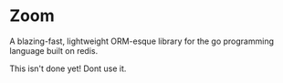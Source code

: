 Zoom
====

A blazing-fast, lightweight ORM-esque library for the go programming language built on redis.

This isn't done yet! Dont use it.
